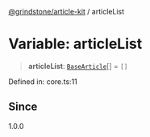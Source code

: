 [@grindstone/article-kit](../globals.md) / articleList

# Variable: articleList

> **articleList**: [`BaseArticle`](../classes/BaseArticle.md)[] = `[]`

Defined in: core.ts:11

## Since

1.0.0
